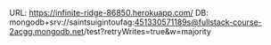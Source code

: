 URL: https://infinite-ridge-86850.herokuapp.com/
DB: mongodb+srv://saintsuigintoufag:451330571189s@fullstack-course-2acgg.mongodb.net/test?retryWrites=true&w=majority